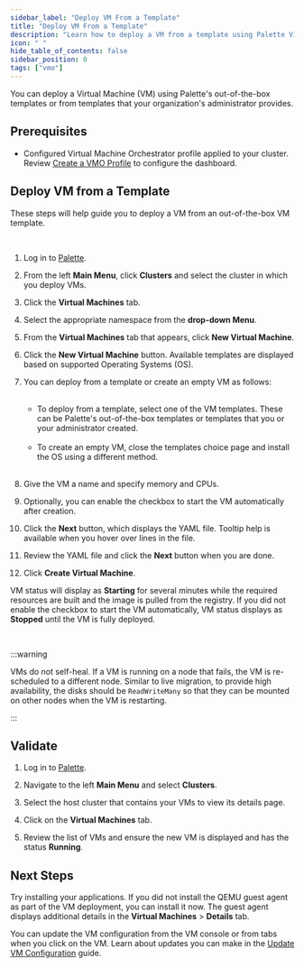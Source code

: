 ```yaml
---
sidebar_label: "Deploy VM From a Template"
title: "Deploy VM From a Template"
description: "Learn how to deploy a VM from a template using Palette Virtual Machine Orchestrator"
icon: " "
hide_table_of_contents: false
sidebar_position: 0
tags: ["vmo"]
---
```


You can deploy a Virtual Machine (VM) using Palette's out-of-the-box templates or from templates that your organization's administrator provides.

## Prerequisites

- Configured Virtual Machine Orchestrator profile applied to your cluster. Review [Create a VMO Profile](../../vm-packs-profiles/create-vmo-profile.md) to configure the dashboard.

## Deploy VM from a Template

These steps will help guide you to deploy a VM from an out-of-the-box VM template.

<br />

1. Log in to [Palette](https://console.spectrocloud.com).

2. From the left **Main Menu**, click **Clusters** and select the cluster in which you deploy VMs.

3. Click the **Virtual Machines** tab.

4. Select the appropriate namespace from the **drop-down Menu**.

5. From the **Virtual Machines** tab that appears, click **New Virtual Machine**.

6. Click the **New Virtual Machine** button. Available templates are displayed based on supported Operating Systems (OS).

7. You can deploy from a template or create an empty VM as follows:

   <br />

   - To deploy from a template, select one of the VM templates. These can be Palette's out-of-the-box templates or templates that you or your administrator created.

   <br />

   - To create an empty VM, close the templates choice page and install the OS using a different method.

   <br />

8. Give the VM a name and specify memory and CPUs.

9. Optionally, you can enable the checkbox to start the VM automatically after creation.

10. Click the **Next** button, which displays the YAML file. Tooltip help is available when you hover over lines in the file.

11. Review the YAML file and click the **Next** button when you are done.

12. Click **Create Virtual Machine**.

VM status will display as **Starting** for several minutes while the required resources are built and the image is pulled from the registry. If you did not enable the checkbox to start the VM automatically, VM status displays as **Stopped** until the VM is fully deployed.

<br />

:::warning

VMs do not self-heal. If a VM is running on a node that fails, the VM is re-scheduled to a different node. Similar to live migration, to provide high availability, the disks should be `ReadWriteMany` so that they can be mounted on other nodes when the VM is restarting.

:::

## Validate

1. Log in to [Palette](https://console.spectroloud.com).

2. Navigate to the left **Main Menu** and select **Clusters**.

3. Select the host cluster that contains your VMs to view its details page.

4. Click on the **Virtual Machines** tab.

5. Review the list of VMs and ensure the new VM is displayed and has the status **Running**.

## Next Steps

Try installing your applications. If you did not install the QEMU guest agent as part of the VM deployment, you can install it now. The guest agent displays additional details in the **Virtual Machines** > **Details** tab.

You can update the VM configuration from the VM console or from tabs when you click on the VM. Learn about updates you can make in the [Update VM Configuration](update-vm-configuration.md) guide.
